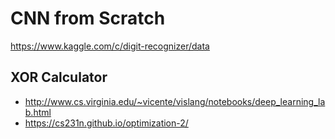 # CNN from Scratch

https://www.kaggle.com/c/digit-recognizer/data

## XOR Calculator

- http://www.cs.virginia.edu/~vicente/vislang/notebooks/deep_learning_lab.html
- https://cs231n.github.io/optimization-2/